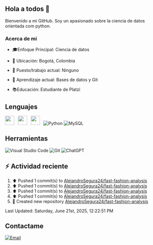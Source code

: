 ## Hola a todos 👋

Bienvenido a mi GitHub. Soy un apasionado sobre la ciencia de datos orientada com python.

### Acerca de mi

* 🎓Enfoque Principal: Ciencia de datos

* 📍 Ubicación: Bogotá, Colombia

* 💼 Puesto/trabajo actual: Ninguno

* 🌱 Aprendizaje actual: Bases de datos y Git

* 📚Educación: Estudiante de Platzi

## Lenguajes

<img style='height: 30px;' src="https://img.shields.io/badge/html5%20-%23e34f26.svg?&style=for-the-badge&logo=html5&logoColor=white"/>&nbsp;&nbsp; <img style='height: 30px;' src="https://img.shields.io/badge/css3%20-%231572B6.svg?&style=for-the-badge&logo=css3&logoColor=white" />&nbsp;&nbsp;
  <img style='height: 30px;' src="https://img.shields.io/badge/JavaScript-323330?style=for-the-badge&logo=javascript&logoColor=F7DF1E" />&nbsp;&nbsp; ![Python](https://img.shields.io/badge/Python-FFD43B?style=for-the-badge&logo=python&logoColor=blue) ![MySQL](https://img.shields.io/badge/MySQL-4479A1?style=for-the-badge&logo=mysql&logoColor=white)

## Herramientas

![Visual Studio Code](https://custom-icon-badges.demolab.com/badge/Visual%20Studio%20Code-0078d7.svg?style=for-the-badge&logo=vsc&logoColor=white) ![Git](https://img.shields.io/badge/GIT-E44C30?style=for-the-badge&logo=git&logoColor=white) ![ChatGPT](https://img.shields.io/badge/ChatGPT-74aa9c?style=for-the-badge&logo=openai&logoColor=white)

## :zap: Actividad reciente
<!--RECENT_ACTIVITY:start-->
1. ⬆️ Pushed 1 commit(s) to [AlejandroSegura24/fast-fashion-analysis](https://github.com/AlejandroSegura24/fast-fashion-analysis)<br>
2. ⬆️ Pushed 1 commit(s) to [AlejandroSegura24/fast-fashion-analysis](https://github.com/AlejandroSegura24/fast-fashion-analysis)<br>
3. ⬆️ Pushed 1 commit(s) to [AlejandroSegura24/fast-fashion-analysis](https://github.com/AlejandroSegura24/fast-fashion-analysis)<br>
4. ⬆️ Pushed 1 commit(s) to [AlejandroSegura24/fast-fashion-analysis](https://github.com/AlejandroSegura24/fast-fashion-analysis)<br>
5. 📔 Created new repository [AlejandroSegura24/fast-fashion-analysis](https://github.com/AlejandroSegura24/fast-fashion-analysis)<br>
<!--RECENT_ACTIVITY:end-->
<!--RECENT_ACTIVITY:last_update-->
Last Updated: Saturday, June 21st, 2025, 12:22:51 PM
<!--RECENT_ACTIVITY:last_update_end-->

## Contactame

[![Email](https://img.shields.io/badge/Gmail-D14836?style=for-the-badge&logo=gmail&logoColor=white)](mailto://davidalejandrocmbs@gmail.com)
